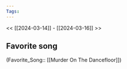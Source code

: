 ```yaml
---
Tags: 
---
```

 << [[2024-03-14]] - [[2024-03-16]] >> 
## Favorite song
(Favorite_Song:: [[Murder On The Dancefloor]])
